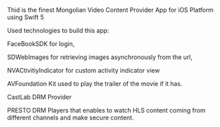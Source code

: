 Thid is the finest Mongolian Video Content Provider App for iOS Platform using Swift 5

Used technologies to build this app: 

FaceBookSDK for login,

SDWebImages for retrieving images asynchronously from the url, 

NVACtivitiyIndicator for custom activity indicator view

AVFoundation Kit used to play the trailer of the movie if it has.

CastLab DRM Provider

PRESTO DRM Players that enables to watch HLS content coming from different channels and make secure content.
